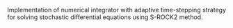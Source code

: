 Implementation of numerical integrator with adaptive time-stepping strategy
for solving stochastic differential equations using S-ROCK2 method. 
